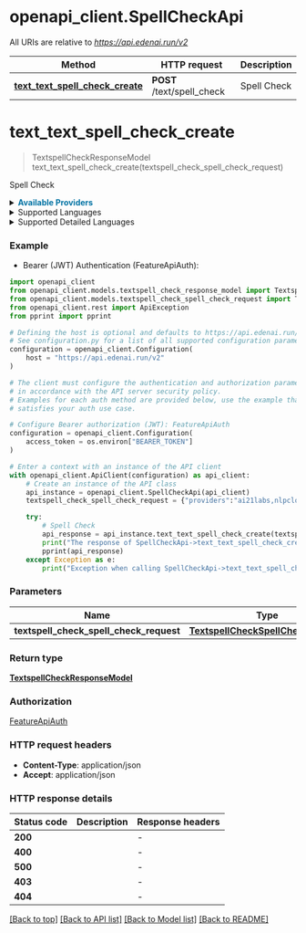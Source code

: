 # openapi_client.SpellCheckApi

All URIs are relative to *https://api.edenai.run/v2*

Method | HTTP request | Description
------------- | ------------- | -------------
[**text_text_spell_check_create**](SpellCheckApi.md#text_text_spell_check_create) | **POST** /text/spell_check | Spell Check


# **text_text_spell_check_create**
> TextspellCheckResponseModel text_text_spell_check_create(textspell_check_spell_check_request)

Spell Check

<details><summary><strong style='color: #0072a3; cursor: pointer'>Available Providers</strong></summary>    |Provider|Version|Price|Billing unit| |----|-------|-----|------------| |**microsoft**|`v7`|0.3 (per 1000 request)|1 request |**openai**|`v3.0.0`|20.0 (per 1000000 token)|1 token |**prowritingaid**|`v2`|10.0 (per 1000 request)|1 request |**cohere**|`2022-12-06`|2.0 (per 1000000 token)|1 token |**sapling**|`v1`|2.0 (per 1000000 char)|1 char |**nlpcloud**|`v1`|25.0 (per 1000 request)|1 request |**ai21labs**|`v1`|0.0005 (per 1 request)|1 request   </details>  <details><summary>Supported Languages</summary>      |Name|Value| |----|-----| |**Achinese**|`ace`| |**Afrikaans**|`af`| |**Akan**|`ak`| |**Albanian**|`sq`| |**Amharic**|`am`| |**Arabic**|`ar`| |**Armenian**|`hy`| |**Assamese**|`as`| |**Asturian**|`ast`| |**Awadhi**|`awa`| |**Ayacucho Quechua**|`quy`| |**Azerbaijani**|`az`| |**Balinese**|`ban`| |**Bambara**|`bm`| |**Banjar**|`bjn`| |**Bashkir**|`ba`| |**Basque**|`eu`| |**Belarusian**|`be`| |**Bemba (Zambia)**|`bem`| |**Bengali**|`bn`| |**Bhojpuri**|`bho`| |**Bosnian**|`bs`| |**Buginese**|`bug`| |**Bulgarian**|`bg`| |**Burmese**|`my`| |**Catalan**|`ca`| |**Cebuano**|`ceb`| |**Central Atlas Tamazight**|`tzm`| |**Central Aymara**|`ayr`| |**Central Kanuri**|`knc`| |**Central Khmer**|`km`| |**Central Kurdish**|`ckb`| |**Chhattisgarhi**|`hne`| |**Chinese**|`zh`| |**Chokwe**|`cjk`| |**Corsican**|`co`| |**Crimean Tatar**|`crh`| |**Croatian**|`hr`| |**Czech**|`cs`| |**Danish**|`da`| |**Dutch**|`nl`| |**Dyula**|`dyu`| |**Dzongkha**|`dz`| |**Eastern Yiddish**|`ydd`| |**Egyptian Arabic**|`arz`| |**English**|`en`| |**Esperanto**|`eo`| |**Estonian**|`et`| |**Ewe**|`ee`| |**Faroese**|`fo`| |**Fijian**|`fj`| |**Finnish**|`fi`| |**Fon**|`fon`| |**French**|`fr`| |**Friulian**|`fur`| |**Galician**|`gl`| |**Ganda**|`lg`| |**Georgian**|`ka`| |**German**|`de`| |**Guarani**|`gn`| |**Gujarati**|`gu`| |**Haitian**|`ht`| |**Halh Mongolian**|`khk`| |**Hausa**|`ha`| |**Hawaiian**|`haw`| |**Hebrew**|`he`| |**Hindi**|`hi`| |**Hmong**|`hmn`| |**Hungarian**|`hu`| |**Icelandic**|`is`| |**Igbo**|`ig`| |**Iloko**|`ilo`| |**Indonesian**|`id`| |**Irish**|`ga`| |**Italian**|`it`| |**Japanese**|`ja`| |**Javanese**|`jv`| |**Kabiyè**|`kbp`| |**Kabuverdianu**|`kea`| |**Kabyle**|`kab`| |**Kachin**|`kac`| |**Kamba (Kenya)**|`kam`| |**Kannada**|`kn`| |**Kashmiri**|`ks`| |**Kazakh**|`kk`| |**Kikuyu**|`ki`| |**Kimbundu**|`kmb`| |**Kinyarwanda**|`rw`| |**Kirghiz**|`ky`| |**Kongo**|`kg`| |**Korean**|`ko`| |**Kurdish**|`ku`| |**Lao**|`lo`| |**Latgalian**|`ltg`| |**Latin**|`la`| |**Latvian**|`lv`| |**Ligurian**|`lij`| |**Limburgan**|`li`| |**Lingala**|`ln`| |**Lithuanian**|`lt`| |**Lombard**|`lmo`| |**Luba-Katanga**|`lu`| |**Luo (Kenya and Tanzania)**|`luo`| |**Lushai**|`lus`| |**Luxembourgish**|`lb`| |**Macedonian**|`mk`| |**Magahi**|`mag`| |**Maithili**|`mai`| |**Malagasy**|`mg`| |**Malay (macrolanguage)**|`ms`| |**Malayalam**|`ml`| |**Maltese**|`mt`| |**Manipuri**|`mni`| |**Maori**|`mi`| |**Marathi**|`mr`| |**Mesopotamian Arabic**|`acm`| |**Minangkabau**|`min`| |**Modern Greek (1453-)**|`el`| |**Mongolian**|`mn`| |**Moroccan Arabic**|`ary`| |**Mossi**|`mos`| |**Najdi Arabic**|`ars`| |**Nepali (macrolanguage)**|`ne`| |**Nigerian Fulfulde**|`fuv`| |**North Azerbaijani**|`azj`| |**North Levantine Arabic**|`apc`| |**Northern Kurdish**|`kmr`| |**Northern Uzbek**|`uzn`| |**Norwegian**|`no`| |**Norwegian Bokmål**|`nb`| |**Norwegian Nynorsk**|`nn`| |**Nuer**|`nus`| |**Nyanja**|`ny`| |**Occitan (post 1500)**|`oc`| |**Oriya (macrolanguage)**|`or`| |**Pangasinan**|`pag`| |**Panjabi**|`pa`| |**Papiamento**|`pap`| |**Pedi**|`nso`| |**Persian**|`fa`| |**Plateau Malagasy**|`plt`| |**Polish**|`pl`| |**Portuguese**|`pt`| |**Pushto**|`ps`| |**Romanian**|`ro`| |**Rundi**|`rn`| |**Russian**|`ru`| |**Samoan**|`sm`| |**Sango**|`sg`| |**Sanskrit**|`sa`| |**Santali**|`sat`| |**Sardinian**|`sc`| |**Scottish Gaelic**|`gd`| |**Serbian**|`sr`| |**Shan**|`shn`| |**Shona**|`sn`| |**Sicilian**|`scn`| |**Silesian**|`szl`| |**Sindhi**|`sd`| |**Sinhala**|`si`| |**Slovak**|`sk`| |**Slovenian**|`sl`| |**Somali**|`so`| |**South Azerbaijani**|`azb`| |**South Levantine Arabic**|`ajp`| |**Southern Pashto**|`pbt`| |**Southern Sotho**|`st`| |**Southwestern Dinka**|`dik`| |**Spanish**|`es`| |**Standard Latvian**|`lvs`| |**Standard Malay**|`zsm`| |**Sundanese**|`su`| |**Swahili (macrolanguage)**|`sw`| |**Swati**|`ss`| |**Swedish**|`sv`| |**Ta'izzi-Adeni Arabic**|`acq`| |**Tagalog**|`tl`| |**Tajik**|`tg`| |**Tamashek**|`tmh`| |**Tamil**|`ta`| |**Tatar**|`tt`| |**Telugu**|`te`| |**Thai**|`th`| |**Tibetan**|`bo`| |**Tigrinya**|`ti`| |**Tok Pisin**|`tpi`| |**Tosk Albanian**|`als`| |**Tsonga**|`ts`| |**Tswana**|`tn`| |**Tumbuka**|`tum`| |**Tunisian Arabic**|`aeb`| |**Turkish**|`tr`| |**Turkmen**|`tk`| |**Twi**|`tw`| |**Uighur**|`ug`| |**Ukrainian**|`uk`| |**Umbundu**|`umb`| |**Urdu**|`ur`| |**Uzbek**|`uz`| |**Venetian**|`vec`| |**Vietnamese**|`vi`| |**Waray (Philippines)**|`war`| |**Welsh**|`cy`| |**West Central Oromo**|`gaz`| |**Western Frisian**|`fy`| |**Wolof**|`wo`| |**Xhosa**|`xh`| |**Yiddish**|`yi`| |**Yoruba**|`yo`| |**Yue Chinese**|`yue`| |**Zulu**|`zu`| |**jp**|`jp`|  </details><details><summary>Supported Detailed Languages</summary>      |Name|Value| |----|-----| |**Auto detection**|`auto-detect`| |**Arabic (world)**|`ar-001`| |**Chinese (China)**|`zh-CN`| |**Chinese (Simplified)**|`zh-hans`| |**Chinese (Taiwan)**|`zh-TW`| |**Chinese (Traditional)**|`zh-Hant`| |**Chinese (Traditional)**|`zh-hant`| |**English (United Kingdom)**|`en-gb`| |**Persian (Afghanistan)**|`fa-AF`| |**Portuguese (Brazil)**|`pt-br`| |**Portuguese (Portugal)**|`pt-pt`|  </details>

### Example

* Bearer (JWT) Authentication (FeatureApiAuth):

```python
import openapi_client
from openapi_client.models.textspell_check_response_model import TextspellCheckResponseModel
from openapi_client.models.textspell_check_spell_check_request import TextspellCheckSpellCheckRequest
from openapi_client.rest import ApiException
from pprint import pprint

# Defining the host is optional and defaults to https://api.edenai.run/v2
# See configuration.py for a list of all supported configuration parameters.
configuration = openapi_client.Configuration(
    host = "https://api.edenai.run/v2"
)

# The client must configure the authentication and authorization parameters
# in accordance with the API server security policy.
# Examples for each auth method are provided below, use the example that
# satisfies your auth use case.

# Configure Bearer authorization (JWT): FeatureApiAuth
configuration = openapi_client.Configuration(
    access_token = os.environ["BEARER_TOKEN"]
)

# Enter a context with an instance of the API client
with openapi_client.ApiClient(configuration) as api_client:
    # Create an instance of the API class
    api_instance = openapi_client.SpellCheckApi(api_client)
    textspell_check_spell_check_request = {"providers":"ai21labs,nlpcloud,openai,microsoft,cohere,sapling,prowritingaid","language":"en","text":"Hollo, wrld! How re yu?"} # TextspellCheckSpellCheckRequest | 

    try:
        # Spell Check
        api_response = api_instance.text_text_spell_check_create(textspell_check_spell_check_request)
        print("The response of SpellCheckApi->text_text_spell_check_create:\n")
        pprint(api_response)
    except Exception as e:
        print("Exception when calling SpellCheckApi->text_text_spell_check_create: %s\n" % e)
```



### Parameters


Name | Type | Description  | Notes
------------- | ------------- | ------------- | -------------
 **textspell_check_spell_check_request** | [**TextspellCheckSpellCheckRequest**](TextspellCheckSpellCheckRequest.md)|  | 

### Return type

[**TextspellCheckResponseModel**](TextspellCheckResponseModel.md)

### Authorization

[FeatureApiAuth](../README.md#FeatureApiAuth)

### HTTP request headers

 - **Content-Type**: application/json
 - **Accept**: application/json

### HTTP response details

| Status code | Description | Response headers |
|-------------|-------------|------------------|
**200** |  |  -  |
**400** |  |  -  |
**500** |  |  -  |
**403** |  |  -  |
**404** |  |  -  |

[[Back to top]](#) [[Back to API list]](../README.md#documentation-for-api-endpoints) [[Back to Model list]](../README.md#documentation-for-models) [[Back to README]](../README.md)

